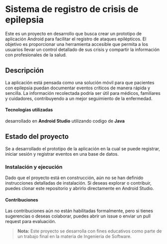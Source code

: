 # Sistema de registro de crisis de epilepsia

Este es un proyecto en desarrollo que busca crear un prototipo de aplicación Android para facilitar el registro de ataques epilépticos. El objetivo es proporcionar una herramienta accesible que permita a los usuarios llevar un control detallado de sus crisis y compartir la información con profesionales de la salud.

##  Descripción

La aplicación está pensada como una solución móvil para que pacientes con epilepsia puedan documentar eventos críticos de manera rápida y sencilla. La información recolectada podría ser útil para médicos, familiares y cuidadores, contribuyendo a un mejor seguimiento de la enfermedad.

####  Tecnologías utilizadas

 desarrollado en **Android Studio** utilizando codigo de **Java**

##  Estado del proyecto
Se a desarrollado el prototipo de la aplicación en la cual se puede registrar, iniciar sesión y registrar eventos en una base de datos.




###  Instalación y ejecución

Dado que el proyecto está en construcción, aún no se han definido instrucciones detalladas de instalación. Si deseas explorar o contribuir, puedes clonar este repositorio y abrirlo directamente en Android Studio.

####  Contribuciones
Las contribuciones aún no están habilitadas formalmente, pero si tienes sugerencias o deseas colaborar, puedes abrir un issue o enviar un pull request para evaluación.  



>**Nota:** Este proyecto se desarrolla con fines educativos como parte de un trabajo final en la materia de Ingenieria de Software.
